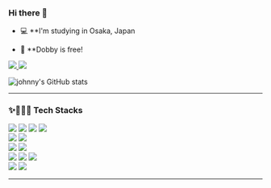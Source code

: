 ### Hi there 👋

 - 💻  **I'm studying in Osaka, Japan

 - 🤩  **Dobby is free!

<div>
<!-- HITS로 방문자 수 -->
<a href="https://github.com/jongwon3340/">
<img src="https://hits.seeyoufarm.com/api/count/incr/badge.svg?url=https%3A%2F%2Fgithub.com%2Fjoyunju&count_bg=%233D89C8&title_bg=%23555555&icon=&icon_color=%23E7E7E7&title=hits&edge_flat=false"/>
</a>
<img src="https://img.shields.io/github/followers/whddnjs3340?style=social"/>
</div>

![johnny's GitHub stats](https://github-readme-stats.vercel.app/api?username=jongwon1004&show_icons=true&theme=tokyonight)


<hr>

<div align=left>
<!--
<a href="https://github.com/whddnjs3340">
<img src="https://img.shields.io/badge/zooland-EC5990?style=for-the-badge&logo=zooland&logoColor=white"/>
</a>
<a href="https://github.com/whddnjs3340">
<img src="https://img.shields.io/badge/Filmlab-F16728?style=for-the-badge&logo=Filmlab&logoColor=white"/>
</a>
-->
</div>

<div align=left>
<h3>✨👩🏻‍💻 Tech Stacks </h3>
<!--
<img src="https://img.shields.io/badge/아이콘의 내용-배경색?style=flat&logo=로고이름&logoColor=white"/>
<img src="https://img.shields.io/badge/React-61DAFB?style=flat-square&logo=React&logoColor=white"/>
-->
<!-- Front -->
<img src="https://img.shields.io/badge/HTML5-E34F26?style=for-the-badge&logo=HTML5&logoColor=white"/>
<img src="https://img.shields.io/badge/CSS3-1572B6?style=for-the-badge&logo=CSS3&logoColor=white"/>
<img src="https://img.shields.io/badge/JavaScript-F7DF1E?style=for-the-badge&logo=JavaScript&logoColor=white"/>
<img src="https://img.shields.io/badge/jQuery-0769AD?style=for-the-badge&logo=jQuery&logoColor=white"/>
<br>
<!-- Back -->
<img src="https://img.shields.io/badge/Java-007396?style=for-the-badge&logo=Java&logoColor=white">


<!-- data -->
<img src="https://img.shields.io/badge/MySQL-F80000?style=for-the-badge&logo=MySQL&logoColor=white"/>
<br>
<!-- 프레임워크 -->
<img src="https://img.shields.io/badge/Spring-6DB33F?style=for-the-badge&logo=Spring&logoColor=white"/>

<img src="https://img.shields.io/badge/bootstrap-7952B3?style=for-the-badge&logo=bootstrap&logoColor=white">


<br>
<!-- 서버 -->
<img src="https://img.shields.io/badge/apache tomcat-F8DC75?style=for-the-badge&logo=apachetomcat&logoColor=white">

<!-- tool -->
<img src="https://img.shields.io/badge/Eclipse IDE-2C2255?style=for-the-badge&logo=Eclipse IDE&logoColor=white"/>
  
 <img src="https://img.shields.io/badge/InteliJ IDE-2C2255?style=for-the-badge&logo=InteliJ IDE&logoColor=white"/>

<br>
<!-- 협업 -->
<img src="https://img.shields.io/badge/GitHub-181717?style=for-the-badge&logo=GitHub&logoColor=white"/>

<img src="https://img.shields.io/badge/Notion-000000?style=for-the-badge&logo=Notion&logoColor=white"/>
<br>


</div>

<hr>
